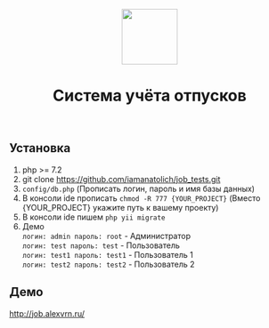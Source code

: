 <p align="center">
    <a href="https://github.com/yiisoft" target="_blank">
        <img src="https://avatars0.githubusercontent.com/u/993323" height="100px">
    </a>
    <h1 align="center">Система учёта отпусков</h1>
    <br>
</p>

Установка
------------

1. php >= 7.2
2. git clone https://github.com/iamanatolich/job_tests.git
3. `config/db.php` (Прописать логин, пароль и имя базы данных)
4. В консоли ide прописать `chmod -R 777 {YOUR_PROJECT}` (Вместо {YOUR_PROJECT} укажите путь к вашему проекту)
5. В консоли ide пишем `php yii migrate`
6. Демо 
    <br> `логин: admin пароль: root` - Администратор
    <br> `логин: test пароль: test` - Пользователь
    <br> `логин: test1 пароль: test1` - Пользователь 1
    <br> `логин: test2 пароль: test2` - Пользователь 2
        

Демо
-------------
<a href="http://job.alexvrn.ru/">http://job.alexvrn.ru/</a>

